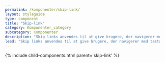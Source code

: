 ```yaml
---
permalink: /komponenter/skip-link/
layout: styleguide
type: component
title: "Skip-link"
category: Komponenter_category
subcategory: Komponenter
description: "Skip links anvendes til at give brugere, der navigerer med tastatur en bedre oplevelse."
lead: "Skip links anvendes til at give brugere, der navigerer med tastatur en bedre oplevelse."
---
```


{% include child-components.html parent='skip-link' %}

